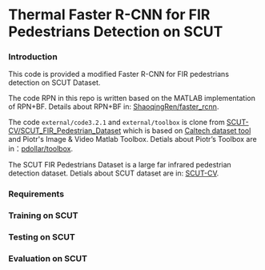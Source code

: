 # Thermal Faster R-CNN for FIR Pedestrians Detection on SCUT

### Introduction

This code is provided a modified Faster R-CNN for FIR pedestrians detection on SCUT Dataset.

The code RPN in this repo is written based on the MATLAB implementation of RPN+BF. Details about RPN+BF in: [ShaoqingRen/faster_rcnn](https://github.com/ShaoqingRen/faster_rcnn).

The code `external/code3.2.1` and `external/toolbox` is clone from [SCUT-CV/SCUT\_FIR\_Pedestrian\_Dataset](https://github.com/SCUT-CV/SCUT_FIR_Pedestrian_Dataset) which is based on  [Caltech dataset tool](http://www.vision.caltech.edu/Image_Datasets/CaltechPedestrians/) and Piotr's Image & Video Matlab Toolbox. Detials about Piotr’s Toolbox are in：[pdollar/toolbox](https://github.com/pdollar/toolbox).

The SCUT FIR Pedestrians Dataset is a large far infrared pedestrian detection dataset. Detials about SCUT dataset are in: [SCUT-CV](http://www2.scut.edu.cn/cv/scut_fir_pedestrian_dataset/).

### Requirements

### Training on SCUT

### Testing on SCUT

### Evaluation on SCUT





 


